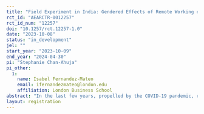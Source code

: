```yaml
---
title: "Field Experiment in India: Gendered Effects of Remote Working on Career Choices"
rct_id: "AEARCTR-0012257"
rct_id_num: "12257"
doi: "10.1257/rct.12257-1.0"
date: "2023-10-08"
status: "in_development"
jel: ""
start_year: "2023-10-09"
end_year: "2024-04-30"
pi: "Stephanie Chan-Ahuja"
pi_other:
  1:
    name: Isabel Fernandez-Mateo
    email: ifernandezmateo@london.edu
    affiliation: London Business School
abstract: "In the last few years, propelled by the COVID-19 pandemic, remote work has become commonplace. Our main research objective is to study whether the experience of remote working will affect how early career individuals view their career prospects, and whether this differs by gender."
layout: registration
---
```


